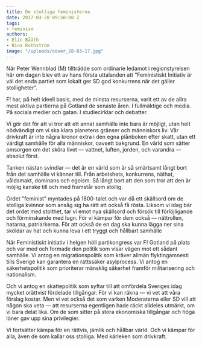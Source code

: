 ```yaml
---
title: De stolliga feministerna
date: 2017-03-28 09:50:00 Z
tags:
- feminism
authors:
- Elin Bååth
- Nina Ruthström
image: "/uploads/cover_28-03-17.jpg"
---
```


När Peter Wennblad (M) tillträdde som ordinarie ledamot i regionstyrelsen här om dagen blev ett av hans första uttalanden att “Feministiskt Initiativ är väl det enda partiet som lokalt ger SD god konkurrens när det gäller stolligheter”.

F! har, på helt ideell basis, med de minsta resurserna, varit ett av de allra mest aktiva partierna på Gotland de senaste åren. I fullmäktige och media. På sociala medier och gatan. I studiecirklar och debatter.

Vi gör det för att vi tror att ett annat samhälle inte bara är möjligt, utan helt nödvändigt om vi ska klara planetens gränser och människors liv. Vår drivkraft är inte några kronor extra i den egna plånboken efter skatt, utan ett värdigt samhälle för alla människor, oavsett bakgrund. En värld som sätter omsorgen om det sköra livet — vattnet, luften, jorden, och varandra — absolut först.

Tanken nästan svindlar — det är en värld som är så smärtsamt långt bort från det samhälle vi känner till. Från arbetshets, konkurrens, näthat, våldsmakt, dominans och egoism. Så långt bort att den som tror att den är möjlig kanske till och med framstår som stollig.

Ordet "feminist” myntades på 1800-talet och var då ett skällsord om de stolliga kvinnor som ansåg sig ha rätt att också få rösta. Liksom vi idag bär det ordet med stolthet, tar vi emot nya skällsord och försök till förlöjligande och förminskande med lugn. För vi kämpar för dem också — nättrollen, hatarna, patriarkerna. För att också de en dag ska kunna lägga ner sina sköldar av hat och kunna leva i ett tryggt och hållbart samhälle

När Feministiskt initiativ i helgen höll partikongress var F! Gotland på plats och var med och formade den politik som visar vägen mot ett sådant samhälle. Vi antog en migrationspolitik som kräver allmän flyktingamnesti tills Sverige kan garantera en rättssäker asylprocess. Vi antog en säkerhetspolitik som prioriterar mänsklig säkerhet framför militarisering och nationalism.

Och vi antog en skattepolitik som syftar till att omfördela Sveriges idag mycket orättvist fördelade tillgångar. För vi kan räkna — vi vet att våra förslag kostar. Men vi vet också det som varken Moderaterna eller SD vill att någon ska veta — att resurserna egentligen hade räckt alldeles utmärkt, om vi bara delat lika. Om de som sitter på stora ekonomiska tillgångar och höga löner gav upp sina privilegier.

Vi fortsätter kämpa för en rättvis, jämlik och hållbar värld. Och vi kämpar för alla, även de som kallar oss stolliga. Med kärleken som drivkraft.
